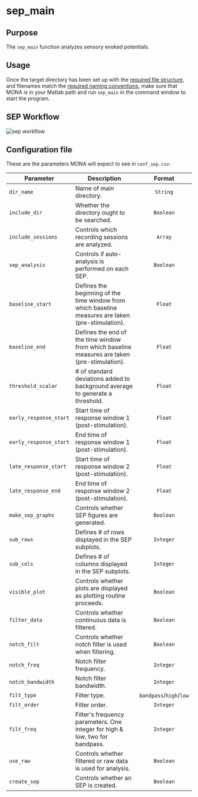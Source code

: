# sep_main

## Purpose

The `sep_main` function analyzes sensory evoked potentials.

## Usage

Once the target directory has been set up with the [required file structure](https://github.com/NeuralStorm/MATLAB-offline-neural-analysis/blob/kevin-docs/docs/file_layout.md), and filenames match the [required naming conventions](https://github.com/NeuralStorm/MATLAB-offline-neural-analysis/blob/kevin-docs/docs/filename_convention.md), make sure that MONA is in your Matlab path and run `sep_main` in the command window to start the program.

## SEP Workflow

![sep workflow](https://i.imgur.com/IkkzX3D.png)

## Configuration file

These are the parameters MONA will expect to see in `conf_sep.csv`:

|Parameter|Description|Format|
|----------------------|-------------|:-------:|
|`dir_name`|Name of main directory.|`String`
|`include_dir`|Whether the directory ought to be searched.|`Boolean`
|`include_sessions`|Controls which recording sessions are analyzed.|`Array`
|`sep_analysis`|Controls if auto-analysis is performed on each SEP.|`Boolean`
|`baseline_start`|Defines the beginning of the time window from which baseline measures are taken (pre-stimulation).|`Float` 
|`baseline_end`|Defines the end of the time window from which baseline measures are taken (pre-stimulation).|`Float`
|`threshold_scalar`|# of standard deviations added to background average to generate a threshold.|`Float`
|`early_response_start`|Start time of response window 1 (post-stimulation).|`Float`
|`early_response_start`|End time of response window 1 (post-stimulation).|`Float`
|`late_response_start`|Start time of response window 2 (post-stimulation).|`Float`
|`late_response_end`|End time of response window 2 (post-stimulation).|`Float`
|`make_sep_graphs`|Controls whether SEP figures are generated.|`Boolean`
|`sub_rows`|Defines # of rows displayed in the SEP subplots.|`Integer`
|`sub_cols`|Defines # of columns displayed in the SEP subplots.|`Integer`
|`visible_plot`|Controls whether plots are displayed as plotting routine proceeds.|`Boolean`
|`filter_data`|Controls whether continuous data is filtered.|`Boolean`
|`notch_filt`|Controls whether notch filter is used when filtering.|`Boolean`
|`notch_freq`|Notch filter frequency.|`Integer`
|`notch_bandwidth`|Notch filter bandwidth.|`Integer`
|`filt_type`|Filter type.|`bandpass`/`high`/`low`
|`filt_order`|Filter order.|`Integer`
|`filt_freq`|Filter's frequency parameters. One integer for high & low, two for bandpass.|`Integer`
|`use_raw`|Controls whether filtered or raw data is used for analysis.|`Boolean`
|`create_sep`|Controls whether an SEP is created.|`Boolean`|
